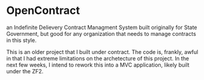OpenContract
============

an Indefinite Delievery Contract Managment System built originally for State Government, 
but good for any organization that needs to manage contracts in this style.

This is an older project that I built under contract.  The code is, frankly, awful in that I had extreme limitations on
the archetecture of this project.  In the next few weeks, I intend to rework this into a MVC application, likely built
under the ZF2.  
